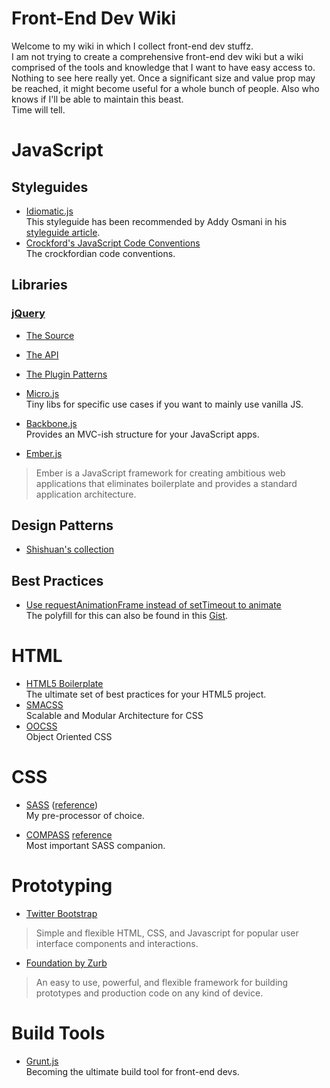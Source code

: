 # Front-End Dev Wiki

Welcome to my wiki in which I collect front-end dev stuffz.  
I am not trying to create a comprehensive front-end dev wiki but a wiki comprised of the tools and knowledge that I want to have easy access to.  
Nothing to see here really yet. Once a significant size and value prop may be reached, it might become useful for a whole bunch of people. Also who knows if I'll be able to maintain this beast.  
Time will tell.

# JavaScript

## Styleguides

* [Idiomatic.js](https://github.com/rwldrn/idiomatic.js/)  
This styleguide has been recommended by Addy Osmani in his [styleguide article](http://addyosmani.com/blog/javascript-style-guides-and-beautifiers/#more-4645). 
* [Crockford's JavaScript Code Conventions](http://javascript.crockford.com/code.html)  
The crockfordian code conventions.

## Libraries

### [jQuery](http://jquery.com)  
* [The Source](http://code.jquery.com/jquery-latest.js)
* [The API](http://jqapi.com)
* [The Plugin Patterns](https://github.com/addyosmani/jquery-plugin-patterns)

* [Micro.js](http://microjs.com/)  
Tiny libs for specific use cases if you want to mainly use vanilla JS.

* [Backbone.js](http://backbonejs.org/)  
Provides an MVC-ish structure for your JavaScript apps.

* [Ember.js](http://emberjs.com/)  
> Ember is a JavaScript framework for creating ambitious web applications that eliminates boilerplate and provides a standard application architecture.

## Design Patterns
* [Shishuan's collection](http://shichuan.github.com/javascript-patterns/)

## Best Practices

* [Use requestAnimationFrame instead of setTimeout to animate](http://paulirish.com/2011/requestanimationframe-for-smart-animating/)  
The polyfill for this can also be found in this [Gist](https://gist.github.com/1579671).

# HTML

* [HTML5 Boilerplate](http://html5boilerplate.com)  
The ultimate set of best practices for your HTML5 project.
* [SMACSS](http://smacss.com/)  
Scalable and Modular Architecture for CSS
* [OOCSS](http://oocss.org/)  
Object Oriented CSS

# CSS
* [SASS](http://sass-lang.com) ([reference](http://sass-lang.com/docs/yardoc/file.SASS_REFERENCE.html))   
My pre-processor of choice.

* [COMPASS](http://compass-style.org/reference/compass/) [reference](http://compass-style.org/reference/compass/)  
Most important SASS companion.

# Prototyping

* [Twitter Bootstrap](http://twitter.github.com/bootstrap/)  
> Simple and flexible HTML, CSS, and Javascript for popular user interface components and interactions.

* [Foundation by Zurb](http://foundation.zurb.com/)  
> An easy to use, powerful, and flexible framework for building prototypes and production code on any kind of device.

# Build Tools

* [Grunt.js](https://github.com/cowboy/grunt)  
Becoming the ultimate build tool for front-end devs.